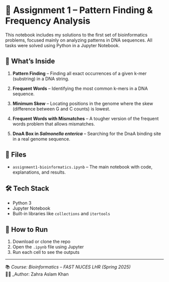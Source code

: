 # 🧬 Assignment 1 – Pattern Finding & Frequency Analysis

This notebook includes my solutions to the first set of bioinformatics problems, focused mainly on analyzing patterns in DNA sequences. All tasks were solved using Python in a Jupyter Notebook.

## 📘 What’s Inside

1. **Pattern Finding** – Finding all exact occurrences of a given k-mer (substring) in a DNA string.

2. **Frequent Words** – Identifying the most common k-mers in a DNA sequence.

3. **Minimum Skew** – Locating positions in the genome where the skew (difference between G and C counts) is lowest.

4. **Frequent Words with Mismatches** – A tougher version of the frequent words problem that allows mismatches.

5. **DnaA Box in *Salmonella enterica*** – Searching for the DnaA binding site in a real genome sequence.

## 📁 Files

- `assignment1-bioinformatics.ipynb` – The main notebook with code, explanations, and results.

## 🛠️ Tech Stack

- Python 3  
- Jupyter Notebook  
- Built-in libraries like `collections` and `itertools`

## 🚀 How to Run

1. Download or clone the repo  
2. Open the `.ipynb` file using Jupyter  
3. Run each cell to see the outputs

---

📚 _Course: Bioinformatics – FAST NUCES LHR (Spring 2025)_  
👩‍💻 _Author: Zahra Aslam Khan
